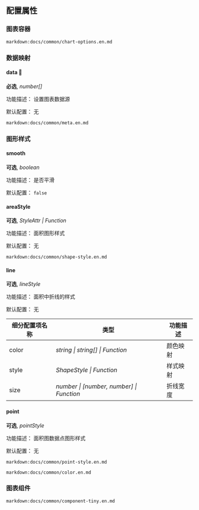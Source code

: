 ## 配置属性

### 图表容器

`markdown:docs/common/chart-options.en.md`

### 数据映射

#### data 📌

**必选**, _number[]_

功能描述： 设置图表数据源

默认配置： 无

`markdown:docs/common/meta.en.md`

### 图形样式

#### smooth

**可选**, _boolean_

功能描述： 是否平滑

默认配置： `false`

#### areaStyle

**可选**, _StyleAttr | Function_

功能描述： 面积图形样式

默认配置： 无

`markdown:docs/common/shape-style.en.md`

#### line

**可选**, _lineStyle_

功能描述： 面积中折线的样式

默认配置： 无

| 细分配置项名称 | 类型                                     | 功能描述 |
| -------------- | ---------------------------------------- | -------- |
| color          | _string \| string[] \| Function_         | 颜色映射 |
| style          | _ShapeStyle \| Function_                 | 样式映射 |
| size           | _number \| [number, number] \| Function_ | 折线宽度 |

#### point

**可选**, _pointStyle_

功能描述： 面积图数据点图形样式

默认配置： 无

`markdown:docs/common/point-style.en.md`

`markdown:docs/common/color.en.md`

### 图表组件

`markdown:docs/common/component-tiny.en.md`

